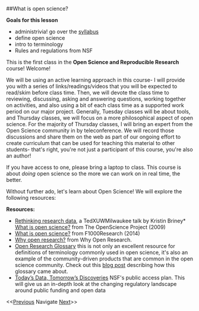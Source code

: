 ##What is open science?

**Goals for this lesson**

* administrivia! go over the [syllabus](https://github.com/cbahlai/OSRR_course/blob/master/Syllabus.md)
* define open science
* intro to terminology
* Rules and regulations from NSF

This is the first class in the **Open Science and Reproducible Research** course! Welcome! 

We will be using an active learning approach in this course- I will provide you with a series of links/readings/videos that you will be expected to read/skim before class time. Then, we will devote the class time to reviewing, discussing, asking and answering questions, working together on activities, and also using a bit of each class time as a supported work period  on our major project. Generally, Tuesday classes will be about tools, and Thursday classes, we will focus on a more philosophical aspect of open science. For the majority of Thursday classes, I will bring an expert from the Open Science community in by teleconference. We will record those discussions and share them on the web as part of our ongoing effort to create curriculum that can be used for teaching this material to other students- that's right, you're not just a participant of this course, you're also an author!

If you have access to one, please bring a laptop to class. This course is about *doing* open science so the more we can work on in real time, the better. 

Without further ado, let's learn about Open Science!  We will explore the following resources:

**Resources:**

* [Rethinking research data](https://www.youtube.com/watch?v=dXKbkpilQME), a TedXUWMilwaukee talk by Kristin Briney* [What is open science?](http://www.openscience.org/blog/?p=269) from The OpenScience Project (2009)
* [What is open science?](http://blog.f1000research.com/2014/11/11/what-is-open-science/)  from F1000Research (2014)
* [Why open research?](http://whyopenresearch.org/index.html) from Why Open Research.
* [Open Research Glossary](https://docs.google.com/document/d/1uXZzyXPHNcjCPiR5qkzEuB5u2PUIYQzq0mrG9BtD-Qo/edit#heading=h.tsneh02k2pc8) this is not only an excellent resource for definitions of terminology commonly used in open science, it's also an example of the community-driven products that are common in the open science community. Check out this [blog post](https://docs.google.com/document/d/1uXZzyXPHNcjCPiR5qkzEuB5u2PUIYQzq0mrG9BtD-Qo/edit#heading=h.tsneh02k2pc8) describing how this glossary came about.
* [Today’s Data, Tomorrow’s Discoveries](http://www.nsf.gov/pubs/2015/nsf15052/nsf15052.pdf) NSF's public access plan. This will give us an in-depth look at the changing regulatory landscape around public funding and open data

<<[Previous]()  Navigate [Next](https://github.com/cbahlai/OSRR_course/blob/master/02_organizing_data_tables.md)>>
